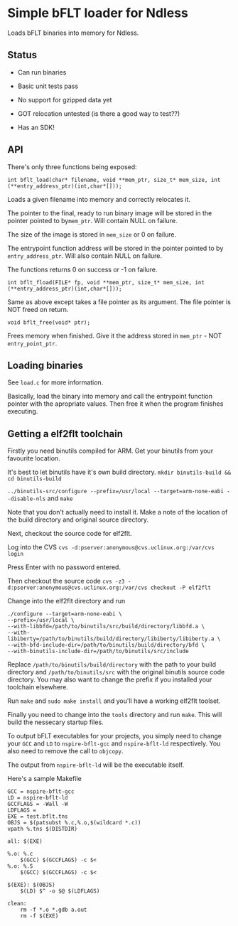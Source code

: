 # Simple bFLT loader for Ndless

Loads bFLT binaries into memory for Ndless.

## Status

* Can run binaries

* Basic unit tests pass

* No support for gzipped data yet

* GOT relocation untested (is there a good way to test??)

* Has an SDK!

## API

There's only three functions being exposed:

```int bflt_load(char* filename, void **mem_ptr, size_t* mem_size, int (**entry_address_ptr)(int,char*[]));```

Loads a given filename into memory and correctly relocates it.

The pointer to the final, ready to run binary image will be stored in the pointer pointed to by```mem_ptr```. Will contain NULL on failure.

The size of the image is stored in ```mem_size``` or 0 on failure.

The entrypoint function address will be stored in the pointer pointed to by ```entry_address_ptr```. Will also contain NULL on failure.

The functions returns 0 on success or -1 on failure.

```int bflt_fload(FILE* fp, void **mem_ptr, size_t* mem_size, int (**entry_address_ptr)(int,char*[]));```

Same as above except takes a file pointer as its argument. The file pointer is NOT freed on return.

```void bflt_free(void* ptr);```

Frees memory when finished. Give it the address stored in ```mem_ptr``` - NOT ```entry_point_ptr```.

## Loading binaries

See ```load.c``` for more information.

Basically, load the binary into memory and call the entrypoint function pointer with the apropriate values. Then free it when the program finishes executing.

## Getting a elf2flt toolchain

Firstly you need binutils compiled for ARM. Get your binutils from your favourite location.

It's best to let binutils have it's own build directory. ```mkdir binutils-build && cd binutils-build```

```../binutils-src/configure --prefix=/usr/local --target=arm-none-eabi --disable-nls``` and ```make```

Note that you don't actually need to install it. Make a note of the location of the build directory and original source directory.

Next, checkout the source code for elf2flt.

Log into the CVS ```cvs -d:pserver:anonymous@cvs.uclinux.org:/var/cvs login```

Press Enter with no password entered.

Then checkout the source code ```cvs -z3 -d:pserver:anonymous@cvs.uclinux.org:/var/cvs checkout -P elf2flt```

Change into the elf2flt directory and run

```
./configure --target=arm-none-eabi \
--prefix=/usr/local \
--with-libbfd=/path/to/binutils/src/build/directory/libbfd.a \
--with-libiberty=/path/to/binutils/build/directory/libiberty/libiberty.a \
--with-bfd-include-dir=/path/to/binutils/build/directory/bfd \
--with-binutils-include-dir=/path/to/binutils/src/include
```

Replace ```/path/to/binutils/build/directory``` with the path to your build directory and ```/path/to/binutils/src``` with the original binutils source code directory. You may also want to change the prefix if you installed your toolchain elsewhere.

Run ```make``` and ```sudo make install``` and you'll have a working elf2flt toolset.

Finally you need to change into the ```tools``` directory and run ```make```. This will build the nessecary startup files.

To output bFLT executables for your projects, you simply need to change your ```GCC``` and ```LD``` to ```nspire-bflt-gcc``` and ```nspire-bflt-ld``` respectively. You also need to remove the call to ```objcopy```.

The output from ```nspire-bflt-ld``` will be the executable itself.

Here's a sample Makefile

```
GCC = nspire-bflt-gcc
LD = nspire-bflt-ld
GCCFLAGS = -Wall -W
LDFLAGS =
EXE = test.bflt.tns
OBJS = $(patsubst %.c,%.o,$(wildcard *.c))
vpath %.tns $(DISTDIR)

all: $(EXE)

%.o: %.c
	$(GCC) $(GCCFLAGS) -c $<
%.o: %.S
	$(GCC) $(GCCFLAGS) -c $<

$(EXE): $(OBJS)
	$(LD) $^ -o $@ $(LDFLAGS)

clean:
	rm -f *.o *.gdb a.out
	rm -f $(EXE)
```